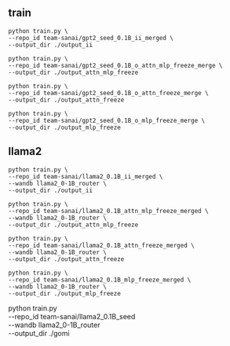 ## train

```
python train.py \
--repo_id team-sanai/gpt2_seed_0.1B_ii_merged \
--output_dir ./output_ii
```

```
python train.py \
--repo_id team-sanai/gpt2_seed_0.1B_o_attn_mlp_freeze_merge \
--output_dir ./output_attn_mlp_freeze
```

```
python train.py \
--repo_id team-sanai/gpt2_seed_0.1B_o_attn_freeze_merge \
--output_dir ./output_attn_freeze
```

```
python train.py \
--repo_id team-sanai/gpt2_seed_0.1B_o_mlp_freeze_merge \
--output_dir ./output_mlp_freeze
```




## llama2
```
python train.py \
--repo_id team-sanai/llama2_0.1B_ii_merged \
--wandb llama2_0-1B_router \
--output_dir ./output_ii
```

```
python train.py \
--repo_id team-sanai/llama2_0.1B_attn_mlp_freeze_merged \
--wandb llama2_0-1B_router \
--output_dir ./output_attn_mlp_freeze
```

```
python train.py \
--repo_id team-sanai/llama2_0.1B_attn_freeze_merged \
--wandb llama2_0-1B_router \
--output_dir ./output_attn_freeze
```

```
python train.py \
--repo_id team-sanai/llama2_0.1B_mlp_freeze_merged \
--wandb llama2_0-1B_router \
--output_dir ./output_mlp_freeze
```



python train.py \
--repo_id team-sanai/llama2_0.1B_seed \
--wandb llama2_0-1B_router \
--output_dir ./gomi